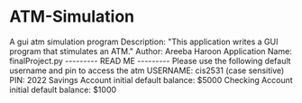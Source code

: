# ATM-Simulation
A gui atm simulation program
Description: "This application writes a GUI program that stimulates an ATM."
Author: Areeba Haroon
Application Name: finalProject.py
--------- READ ME ---------
Please use the following default username and pin to access the atm
USERNAME: cis2531 (case sensitive)
PIN: 2022
Savings Account initial default balance: $5000
Checking Account initial default balance: $1000

